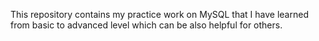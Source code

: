 This repository contains my practice work on MySQL that I have learned from basic to advanced level which can be also helpful for others.
